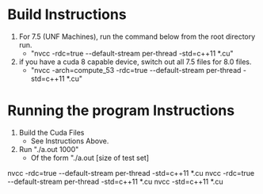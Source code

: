 # Build Instructions
1. For 7.5 (UNF Machines), run the command below from the root directory run.
    - "nvcc -rdc=true --default-stream per-thread -std=c++11 *.cu"
2. if you have a cuda 8 capable device, switch out all 7.5 files for 8.0 files.
    - "nvcc -arch=compute_53 -rdc=true --default-stream per-thread -std=c++11 *.cu"

# Running the program Instructions
1. Build the Cuda Files
    - See Instructions Above.
2. Run "./a.out 1000"
    - Of the form "./a.out \[size of test set\]


nvcc -rdc=true --default-stream per-thread -std=c++11 *.cu
nvcc -rdc=true --default-stream per-thread -std=c++11 *.cu
nvcc -std=c++11 *.cu